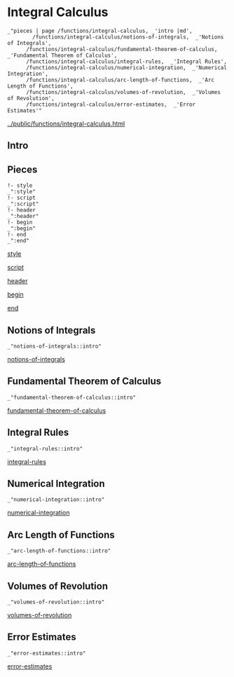 # Integral Calculus

    _"pieces | page /functions/integral-calculus, _'intro |md',
            /functions/integral-calculus/notions-of-integrals,  _'Notions of Integrals',
          /functions/integral-calculus/fundamental-theorem-of-calculus,  _'Fundamental Theorem of Calculus',
          /functions/integral-calculus/integral-rules,  _'Integral Rules',
          /functions/integral-calculus/numerical-integration,  _'Numerical Integration',
          /functions/integral-calculus/arc-length-of-functions,  _'Arc Length of Functions',
          /functions/integral-calculus/volumes-of-revolution,  _'Volumes of Revolution',
          /functions/integral-calculus/error-estimates,  _'Error Estimates'"

[../public/functions/integral-calculus.html](# "save:")


## Intro

## Pieces

    !- style
    _":style"
    !- script
    _":script"
    !- header
    _":header"
    !- begin
    _":begin"
    !- end
    _":end"

[style]() 

[script]()

[header]()

[begin]()

[end]()

## Notions of Integrals

    _"notions-of-integrals::intro"


[notions-of-integrals](pages/functions_integral-calculus_notions-of-integrals.md "load:")

## Fundamental Theorem of Calculus

    _"fundamental-theorem-of-calculus::intro"


[fundamental-theorem-of-calculus](pages/functions_integral-calculus_fundamental-theorem-of-calculus.md "load:")

## Integral Rules

    _"integral-rules::intro"


[integral-rules](pages/functions_integral-calculus_integral-rules.md "load:")

## Numerical Integration

    _"numerical-integration::intro"


[numerical-integration](pages/functions_integral-calculus_numerical-integration.md "load:")

## Arc Length of Functions

    _"arc-length-of-functions::intro"


[arc-length-of-functions](pages/functions_integral-calculus_arc-length-of-functions.md "load:")

## Volumes of Revolution

    _"volumes-of-revolution::intro"


[volumes-of-revolution](pages/functions_integral-calculus_volumes-of-revolution.md "load:")

## Error Estimates

    _"error-estimates::intro"


[error-estimates](pages/functions_integral-calculus_error-estimates.md "load:")